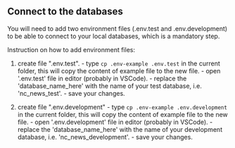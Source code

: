 ## Connect to the databases
You will need to add two environment files (.env.test and .env.development) to be able to connect to your local databases, which is a mandatory step.

Instruction on how to add environment files:
  1) create file ".env.test".
    - type `cp .env-example .env.test` in the current folder, this will copy the content of example file to the new file.
    - open '.env.test' file in editor (probably in VSCode).
    - replace the 'database_name_here' with the name of your test database, i.e. 'nc_news_test'.
    - save your changes.

  2) create file ".env.development"
    - type `cp .env-example .env.development` in the current folder, this will copy the content of example file to the new file.
    - open '.env.development' file in editor (probably in VSCode).
    - replace the 'database_name_here' with the name of your development database, i.e. 'nc_news_development'.
    - save your changes.
